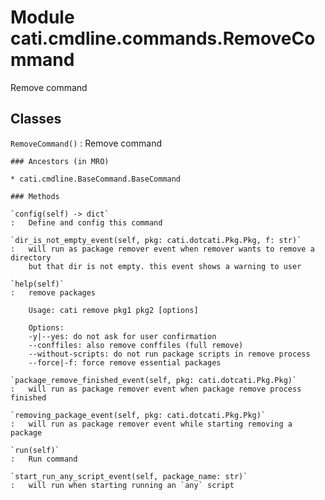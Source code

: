 Module cati.cmdline.commands.RemoveCommand
==========================================
Remove command

Classes
-------

`RemoveCommand()`
:   Remove command

    ### Ancestors (in MRO)

    * cati.cmdline.BaseCommand.BaseCommand

    ### Methods

    `config(self) ‑> dict`
    :   Define and config this command

    `dir_is_not_empty_event(self, pkg: cati.dotcati.Pkg.Pkg, f: str)`
    :   will run as package remover event when remover wants to remove a directory
        but that dir is not empty. this event shows a warning to user

    `help(self)`
    :   remove packages
        
        Usage: cati remove pkg1 pkg2 [options]
        
        Options:
        -y|--yes: do not ask for user confirmation
        --conffiles: also remove conffiles (full remove)
        --without-scripts: do not run package scripts in remove process
        --force|-f: force remove essential packages

    `package_remove_finished_event(self, pkg: cati.dotcati.Pkg.Pkg)`
    :   will run as package remover event when package remove process finished

    `removing_package_event(self, pkg: cati.dotcati.Pkg.Pkg)`
    :   will run as package remover event while starting removing a package

    `run(self)`
    :   Run command

    `start_run_any_script_event(self, package_name: str)`
    :   will run when starting running an `any` script